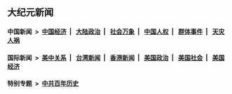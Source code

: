 ## 大纪元新闻

#### 中国新闻 &nbsp;>&nbsp; [中国经济](indexes/ncid283/README.md?12080445) &nbsp;| &nbsp; [大陆政治](indexes/ncid277/README.md?12080445) &nbsp;| &nbsp; [社会万象](indexes/ncid282/README.md?12080445) &nbsp;| &nbsp; [中国人权](indexes/ncid278/README.md?12080445) &nbsp;| &nbsp; [群体事件](indexes/ncid279/README.md?12080445) &nbsp;| &nbsp; [天灾人祸](indexes/ncid280/README.md?12080445)

#### 国际新闻 &nbsp;>&nbsp; [美中关系](indexes/nf1412576/README.md?12080445) &nbsp;| &nbsp; [台湾新闻](indexes/ncid1349361/README.md?12080445) &nbsp;| &nbsp; [香港新闻](indexes/ncid1349362/README.md?12080445) &nbsp;| &nbsp; [美国政治](indexes/ncid1078159/README.md?12080445) &nbsp;| &nbsp; [美国社会](indexes/ncid1078160/README.md?12080445) &nbsp;| &nbsp; [美国经济](indexes/ncid1078158/README.md?12080445)

#### 特别专题 &nbsp;>&nbsp; [中共百年历史](https://github.com/epoch-news/epoch-special/blob/master/README.md?12080445)  
